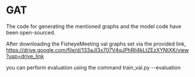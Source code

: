 # GAT

The code for generating the mentioned graphs and the model code have been open-sourced. 

After downloading the FisheyeMeeting val graphs set via the provided link, 
https://drive.google.com/file/d/133aJI3x707V4qJPhRli4kLtZEzXYNtXK/view?usp=drive_link

you can perform evaluation using the command train_val.py --evaluation
